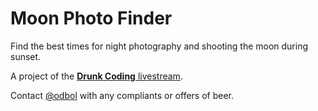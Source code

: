 # Moon Photo Finder

Find the best times for night photography and shooting the moon during sunset.

A project of the [**Drunk Coding** livestream](https://www.twitch.tv/phreakhead).

Contact [@odbol](http://odbol.com) with any compliants or offers of beer.
